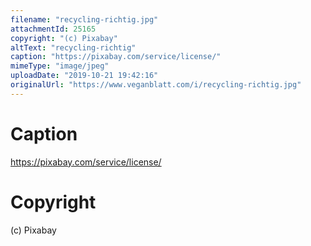 ```yaml
---
filename: "recycling-richtig.jpg"
attachmentId: 25165
copyright: "(c) Pixabay"
altText: "recycling-richtig"
caption: "https://pixabay.com/service/license/"
mimeType: "image/jpeg"
uploadDate: "2019-10-21 19:42:16"
originalUrl: "https://www.veganblatt.com/i/recycling-richtig.jpg"
---
```


# Caption

https://pixabay.com/service/license/

# Copyright

(c) Pixabay
